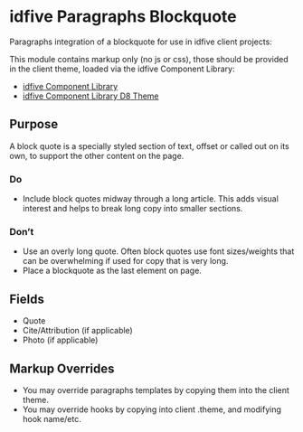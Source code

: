 # idfive Paragraphs Blockquote

Paragraphs integration of a blockquote for use in idfive client projects:

This module contains markup only (no js or css), those should be provided in the client theme, loaded via the idfive Component Library:

- [idfive Component Library](https://bitbucket.org/idfivellc/idfive-component-library)
- [idfive Component Library D8 Theme](https://bitbucket.org/idfivellc/idfive-component-library-d8-theme)

## Purpose

A block quote is a specially styled section of text, offset or called out on its own, to support the other content on the page.

### Do

- Include block quotes midway through a long article. This adds visual interest and helps to break long copy into smaller sections.

### Don’t

- Use an overly long quote. Often block quotes use font sizes/weights that can be overwhelming if used for copy that is very long.
- Place a blockquote as the last element on page.

## Fields

- Quote
- Cite/Attribution (if applicable)
- Photo (if applicable)

## Markup Overrides

- You may override paragraphs templates by copying them into the client theme.
- You may override hooks by copying into client .theme, and modifying hook name/etc.
